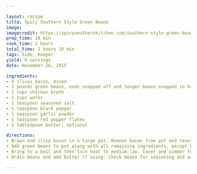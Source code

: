 ```yaml
---

layout: recipe
title: Spicy Southern Style Green Beans
image:
imagecredit: https://spicysouthernkitchen.com/southern-style-green-beans/
prep_time: 10 min
cook_time: 2 hours
total_time: 2 hours 10 min
tags: Side, Keeper
yield: 6 servings
date: November 26, 2015

ingredients:
- 4 slices bacon, diced
- 2 pounds green beans, ends snapped off and longer beans snapped in half
- 2 cups chicken broth
- 2 cups water
- 1 teaspoon seasoned salt
- ½ teaspoon black pepper
- ½ teaspoon garlic powder
- ¼ teaspoon red pepper flakes
- 1 tablespoon butter, optional

directions:
- Brown and crisp bacon in a large pot. Remove bacon from pot and reserve.
- Add green beans to pot along with all remaining ingredients, except butter.
- Bring to a boil and then turn heat to medium-low. Cover and simmer for 1-2 hours, stirring occasionally.
- Drain beans and add butter if using. Check beans for seasoning and add extra salt and pepper to taste. I like lots of black pepper. Sprinkle with bacon and toss to distribute the bacon and butter.

---
```

